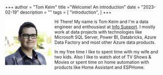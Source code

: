 +++
author = "Tom Keim"
title ="Welcome! An introduction"
date = "2023-02-19"
description = ""
tags = [
    "introduction",
]
+++

<img src="/img/me.jpg" alt="Me!" width="30%" style="float: left;margin-right:10px;margin-bottom: 10px;">
Hi There! My name is Tom Keim and I'm a data engineer and enthousiast at <a href="https://infosupport.com" target="_blank">Info Support</a>. I mostly work at data projects with technologies like Microsoft SQL Server, Power BI, Databricks, Azure Data Factory and most other Azure data products.

In my free time I like to spent time with my wife and two kids. Also I like to watch alot of TV Shows & Movies or spent time on home automation with products like Home Assistant and ESPHome.